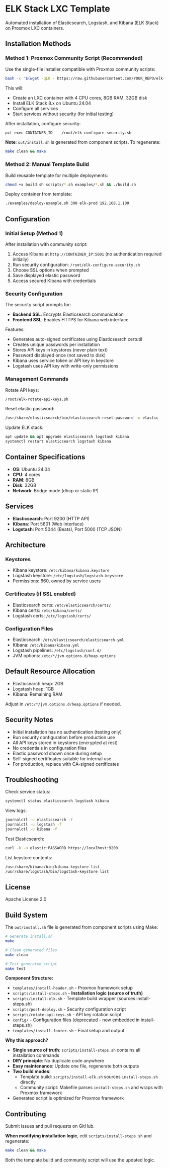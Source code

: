 # ELK Stack LXC Template

Automated installation of Elasticsearch, Logstash, and Kibana (ELK Stack) on Proxmox LXC containers.

## Installation Methods

### Method 1: Proxmox Community Script (Recommended)

Use the single-file installer compatible with Proxmox community scripts:

```bash
bash -c "$(wget -qLO - https://raw.githubusercontent.com/YOUR_REPO/elk-lxc-template/main/out/install.sh)"
```

This will:
- Create an LXC container with 4 CPU cores, 8GB RAM, 32GB disk
- Install ELK Stack 8.x on Ubuntu 24.04
- Configure all services
- Start services without security (for initial testing)

After installation, configure security:
```bash
pct exec CONTAINER_ID -- /root/elk-configure-security.sh
```

**Note**: `out/install.sh` is generated from component scripts. To regenerate:
```bash
make clean && make
```

### Method 2: Manual Template Build

Build reusable template for multiple deployments:

```bash
chmod +x build.sh scripts/*.sh examples/*.sh && ./build.sh
```

Deploy container from template:
```bash
./examples/deploy-example.sh 300 elk-prod 192.168.1.100
```

## Configuration

### Initial Setup (Method 1)

After installation with community script:
1. Access Kibana at `http://CONTAINER_IP:5601` (no authentication required initially)
2. Run security configuration: `/root/elk-configure-security.sh`
3. Choose SSL options when prompted
4. Save displayed elastic password
5. Access secured Kibana with credentials

### Security Configuration

The security script prompts for:
- **Backend SSL**: Encrypts Elasticsearch communication
- **Frontend SSL**: Enables HTTPS for Kibana web interface

Features:
- Generates auto-signed certificates using Elasticsearch certutil
- Creates unique passwords per installation
- Stores API keys in keystores (never plain text)
- Password displayed once (not saved to disk)
- Kibana uses service token or API key in keystore
- Logstash uses API key with write-only permissions

### Management Commands

Rotate API keys:
```bash
/root/elk-rotate-api-keys.sh
```

Reset elastic password:
```bash
/usr/share/elasticsearch/bin/elasticsearch-reset-password -u elastic
```

Update ELK stack:
```bash
apt update && apt upgrade elasticsearch logstash kibana
systemctl restart elasticsearch logstash kibana
```

## Container Specifications

- **OS**: Ubuntu 24.04
- **CPU**: 4 cores
- **RAM**: 8GB
- **Disk**: 32GB
- **Network**: Bridge mode (dhcp or static IP)

## Services

- **Elasticsearch**: Port 9200 (HTTP API)
- **Kibana**: Port 5601 (Web Interface)
- **Logstash**: Port 5044 (Beats), Port 5000 (TCP JSON)

## Architecture

### Keystores
- Kibana keystore: `/etc/kibana/kibana.keystore`
- Logstash keystore: `/etc/logstash/logstash.keystore`
- Permissions: 660, owned by service users

### Certificates (if SSL enabled)
- Elasticsearch certs: `/etc/elasticsearch/certs/`
- Kibana certs: `/etc/kibana/certs/`
- Logstash certs: `/etc/logstash/certs/`

### Configuration Files
- Elasticsearch: `/etc/elasticsearch/elasticsearch.yml`
- Kibana: `/etc/kibana/kibana.yml`
- Logstash pipelines: `/etc/logstash/conf.d/`
- JVM options: `/etc/*/jvm.options.d/heap.options`

## Default Resource Allocation

- Elasticsearch heap: 2GB
- Logstash heap: 1GB
- Kibana: Remaining RAM

Adjust in `/etc/*/jvm.options.d/heap.options` if needed.

## Security Notes

- Initial installation has no authentication (testing only)
- Run security configuration before production use
- All API keys stored in keystores (encrypted at rest)
- No credentials in configuration files
- Elastic password shown once during setup
- Self-signed certificates suitable for internal use
- For production, replace with CA-signed certificates

## Troubleshooting

Check service status:
```bash
systemctl status elasticsearch logstash kibana
```

View logs:
```bash
journalctl -u elasticsearch -f
journalctl -u logstash -f
journalctl -u kibana -f
```

Test Elasticsearch:
```bash
curl -k -u elastic:PASSWORD https://localhost:9200
```

List keystore contents:
```bash
/usr/share/kibana/bin/kibana-keystore list
/usr/share/logstash/bin/logstash-keystore list
```

## License

Apache License 2.0

## Build System

The `out/install.sh` file is generated from component scripts using Make:

```bash
# Generate install.sh
make

# Clean generated files
make clean

# Test generated script
make test
```

**Component Structure:**
- `templates/install-header.sh` - Proxmox framework setup
- `scripts/install-steps.sh` - **Installation logic (source of truth)**
- `scripts/install-elk.sh` - Template build wrapper (sources install-steps.sh)
- `scripts/post-deploy.sh` - Security configuration script
- `scripts/rotate-api-keys.sh` - API key rotation script
- `config/` - Configuration files (deprecated - now embedded in install-steps.sh)
- `templates/install-footer.sh` - Final setup and output

**Why this approach?**
- **Single source of truth**: `scripts/install-steps.sh` contains all installation commands
- **DRY principle**: No duplicate code anywhere
- **Easy maintenance**: Update one file, regenerate both outputs
- **Two build modes**:
  - Template build: `scripts/install-elk.sh` sources `install-steps.sh` directly
  - Community script: Makefile parses `install-steps.sh` and wraps with Proxmox framework
- Generated script is optimized for Proxmox framework

## Contributing

Submit issues and pull requests on GitHub.

**When modifying installation logic**, edit `scripts/install-steps.sh` and regenerate:
```bash
make clean && make
```

Both the template build and community script will use the updated logic.
